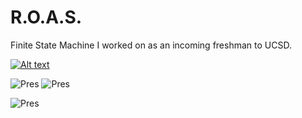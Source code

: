 # R.O.A.S.
Finite State Machine I worked on as an incoming freshman to UCSD. 

[![Alt text](https://img.youtube.com/vi/SDBfA-HEzTM/0.jpg)](https://www.youtube.com/watch?v=SDBfA-HEzTM)


<img src='https://cloud.githubusercontent.com/assets/20780818/21741579/53f43a40-d48f-11e6-9b25-a0407c4e81fa.png' title='Pres' width='' alt='Pres' />

<img src='https://cloud.githubusercontent.com/assets/20780818/21741580/54247bce-d48f-11e6-86e8-a00068aedbdf.png' title='Pres' width='' alt='Pres' />

<img src='https://cloud.githubusercontent.com/assets/20780818/21741581/5431faba-d48f-11e6-8393-0041631d6d77.png
' title='Pres' width='' alt='Pres' />

